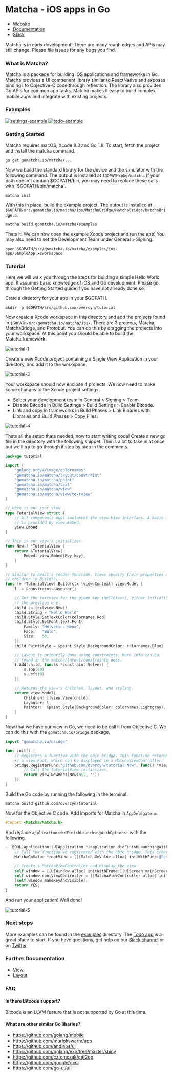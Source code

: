 # Matcha - iOS apps in Go

* [Website](https://gomatcha.io)
* [Documentation](https://godoc.org/gomatcha.io/matcha)
* [Slack](https://gophers.slack.com/messages/matcha)

Matcha is in early development! There are many rough edges and APIs may still change. Please file issues for any bugs you find.

### What is Matcha?

Matcha is a package for building iOS applications and frameworks in Go. Matcha provides a UI compenent library similar to ReactNative and exposes bindings to Objective-C code through reflection. The library also provides Go APIs for common app tasks. Matcha makes it easy to build complex mobile apps and integrate with existing projects. 

### Examples

[![settings-example](docs/settings.gif)](https://github.com/gomatcha/matcha/tree/master/examples/settings) [![todo-example](docs/todo.gif)](https://github.com/gomatcha/matcha/tree/master/examples/todo)

### Getting Started

Matcha requires macOS, Xcode 8.3 and Go 1.8. To start, fetch the project and install the matcha command.

    go get gomatcha.io/matcha/...

Now we build the standard library for the device and the simulator with the following command. The output is installed at `$GOPATH/pkg/matcha`. If your path doesn't contain $GOPATH/bin, you may need to replace these calls with `$GOPATH/bin/matcha`.

    matcha init

With this in place, build the example project. The output is installed at `$GOPATH/src/gomatcha.io/matcha/ios/MatchaBridge/MatchaBridge/MatchaBridge.a`.

    matcha build gomatcha.io/matcha/examples

Thats it! We can now open the example Xcode project and run the app! You may also need to set the Development Team under General > Signing.

    open $GOPATH/src/gomatcha.io/matcha/examples/ios-app/SampleApp.xcworkspace

### Tutorial

Here we will walk you through the steps for building a simple Hello World app. It assumes basic knowledge of iOS and Go development. Please go through the Getting Started guide if you have not already done so. 

Crate a directory for your app in your $GOPATH.

    mkdir -p $GOPATH/src/github.com/overcyn/tutorial
    
Now create a Xcode workspace in this directory and add the projects found in `$GOPATH/src/gomatcha.io/matcha/ios/`. There are 3 projects, Matcha, MatchaBridge, and Protobuf. You can do this by dragging the projects into your workspace. At this point you should be able to build the Matcha.framework.

![tutorial-1](docs/tutorial-1.png)

Create a new Xcode project containing a Single View Application in your directory, and add it to the workspace.

![tutorial-3](docs/tutorial-3.png)

Your workspace should now enclose 4 projects. We now need to make some changes to the Xcode project settings.

* Select your development team in General > Signing > Team.
* Disable Bitcode in Build Settings > Build Settings > Enable Bitcode.
* Link and copy in frameworks in Build Phases > Link Binaries with Libraries and Build Phases > Copy Files.

![tutorial-4](docs/tutorial-4.png)

Thats all the setup thats needed, now to start writing code! Create a new go file in the directory with the following snippet. This is a lot to take in at once, but we'll try to go through it step by step in the comments.

```go
package tutorial

import (
    "golang.org/x/image/colornames"
    "gomatcha.io/matcha/layout/constraint"
    "gomatcha.io/matcha/paint"
    "gomatcha.io/matcha/text"
    "gomatcha.io/matcha/view"
    "gomatcha.io/matcha/view/textview"
)

// Here is our root view.
type TutorialView struct {
    // All components must implement the view.View interface. A basic implementation
    // is provided by view.Embed.
    view.Embed
}

// This is our view's initializer.
func New() *TutorialView {
    return &TutorialView{
        Embed: view.Embed{Key:key},
    }
}

// Similar to React's render function. Views specify their properties and
// children in Build().
func (v *TutorialView) Build(ctx *view.Context) view.Model {
    l := &constraint.Layouter{}

    // Get the textview for the given key (hellotext), either initializing it or fetching
    // the previous one.
    child := textview.New()
    child.String = "Hello World"
    child.Style.SetTextColor(colornames.Red)
    child.Style.SetFont(text.Font{
        Family: "Helvetica Neue",
        Face:   "Bold",
        Size:   50,
    })
    child.PaintStyle = &paint.Style{BackgroundColor: colornames.Blue}

    // Layout is primarily done using constraints. More info can be
    // found in the matcha/layout/constraints docs.
    l.Add(child, func(s *constraint.Solver) {
        s.Top(20)
        s.Left(0)
    })

    // Returns the view's children, layout, and styling.
    return view.Model{
        Children: []view.View{child},
        Layouter: l,
        Painter:  &paint.Style{BackgroundColor: colornames.Lightgray},
    }
}
```

Now that we have our view in Go, we need to be call it from Objective C. We can do this with the `gomatcha.io/bridge` package. 

```go
import "gomatcha.io/bridge"

func init() {
    // Registers a function with the objc bridge. This function returns
    // a view.Root, which can be displayed in a MatchaViewController.
    bridge.RegisterFunc("github.com/overcyn/tutorial New", func() *view.Root {
        // Call the TutorialView initializer.
        return view.NewRoot(New(nil, ""))
    })
}
```

Build the Go code by running the following in the terminal.

```
matcha build github.com/overcyn/tutorial
```

Now for the Objective C code. Add imports for Matcha in `AppDelegate.m`.

```objectivec
#import <Matcha/Matcha.h>
```

And replace `application:didFinishLaunchingWithOptions:` with the following.

```objectivec
- (BOOL)application:(UIApplication *)application didFinishLaunchingWithOptions:(NSDictionary *)launchOptions {    
    // Call the function we registered with the objc bridge. This creates a view.Root containing our TutorialView.
    MatchaGoValue *rootView = [[[MatchaGoValue alloc] initWithFunc:@"github.com/overcyn/tutorial New"] call:nil args:nil][0];
    
    // Create a MatchaViewController and display the view.
    self.window = [[UIWindow alloc] initWithFrame:[[UIScreen mainScreen] bounds]];
    self.window.rootViewController = [[MatchaViewController alloc] initWithGoValue:rootView];
    [self.window makeKeyAndVisible];
    return YES;
}
```

And run your application! Well done!

![tutorial-5](docs/tutorial-5.png)

### Next steps

More examples can be found in the [examples](https://github.com/gomatcha/matcha/tree/master/examples) directory. The [Todo app](https://github.com/gomatcha/matcha/blob/master/examples/todo/todo.go) is a great place to start. If you have questions, get help on our [Slack channel](https://gophers.slack.com/messages/matcha) or on [Twitter](http://twitter.com/gomatchaio).

### Further Documentation

* [View](https://godoc.org/pkg/gomatcha.io/matcha/view)
* [Layout](https://godoc.org/pkg/gomatcha.io/matcha/layout)

### FAQ

#### Is there Bitcode support?

Bitcode is an LLVM feature that is not supported by Go at this time.

#### What are other similar Go libaries?

* https://github.com/golang/mobile
* https://github.com/murlokswarm/app
* https://github.com/andlabs/ui
* https://github.com/golang/exp/tree/master/shiny
* https://github.com/cztomczak/cef2go
* https://github.com/google/gxui
* https://github.com/go-ui/ui